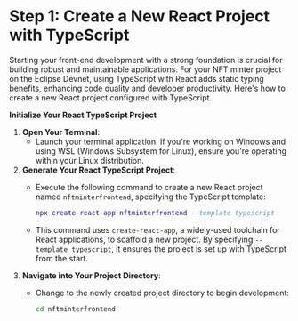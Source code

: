 # Step 1: Create a New React Project with TypeScript

Starting your front-end development with a strong foundation is crucial for building robust and maintainable applications. For your NFT minter project on the Eclipse Devnet, using TypeScript with React adds static typing benefits, enhancing code quality and developer productivity. Here's how to create a new React project configured with TypeScript.

**Initialize Your React TypeScript Project**

1. **Open Your Terminal**:
   * Launch your terminal application. If you're working on Windows and using WSL (Windows Subsystem for Linux), ensure you're operating within your Linux distribution.
2. **Generate Your React TypeScript Project**:
   *   Execute the following command to create a new React project named `nftminterfrontend`, specifying the TypeScript template:

       ```lua
       npx create-react-app nftminterfrontend --template typescript
       ```
   * This command uses `create-react-app`, a widely-used toolchain for React applications, to scaffold a new project. By specifying `--template typescript`, it ensures the project is set up with TypeScript from the start.
3. **Navigate into Your Project Directory**:
   *   Change to the newly created project directory to begin development:

       ```bash
       cd nftminterfrontend
       ```
